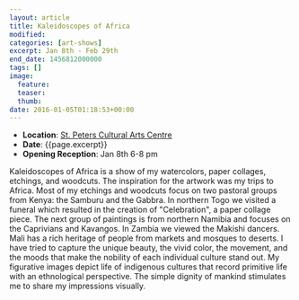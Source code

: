```yaml
---
layout: article
title: Kaleidoscopes of Africa
modified:
categories: [art-shows]
excerpt: Jan 8th - Feb 29th
end_date: 1456812000000
tags: []
image:
  feature:
  teaser:
  thumb:
date: 2016-01-05T01:18:53+00:00
---
```


* **Location**: [St. Peters Cultural Arts Centre](https://goo.gl/maps/jX6AevjXrQC2)
* **Date**: {{page.excerpt}}
* **Opening Reception**: Jan 8th 6-8 pm

Kaleidoscopes of Africa is a show of my watercolors, paper collages, etchings, and woodcuts. The inspiration for the artwork was my trips to Africa. Most of my etchings and woodcuts focus on two pastoral groups from Kenya: the Samburu and the Gabbra. In northern Togo we visited a funeral which resulted in the creation of "Celebration", a paper collage piece. The next group of paintings is from northern Namibia and focuses on the Caprivians and Kavangos. In Zambia we viewed the Makishi dancers. Mali has a rich heritage of people from markets and mosques to deserts. I have tried to capture the unique beauty, the vivid color, the movement, and the moods that make the nobility of each individual culture stand out. My figurative images depict life of indigenous cultures that record primitive life with an ethnological perspective. The simple dignity of mankind stimulates me to share my impressions visually.
